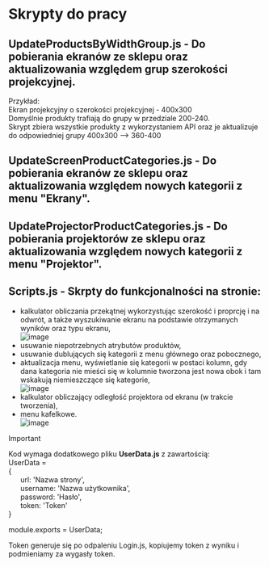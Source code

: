 # Skrypty do pracy

## UpdateProductsByWidthGroup.js - Do pobierania ekranów ze sklepu oraz aktualizowania względem grup szerokości projekcyjnej.

Przykład:<br />
Ekran projekcyjny o szerokości projekcyjnej - 400x300<br />
Domyślnie produkty trafiają do grupy w przedziale 200-240.<br />
Skrypt zbiera wszystkie produkty z wykorzystaniem API oraz je aktualizuje do odpowiedniej grupy 400x300 --> 360-400

## UpdateScreenProductCategories.js - Do pobierania ekranów ze sklepu oraz aktualizowania względem nowych kategorii z menu "Ekrany".

## UpdateProjectorProductCategories.js - Do pobierania projektorów ze sklepu oraz aktualizowania względem nowych kategorii z menu "Projektor".

## Scripts.js - Skrpty do funkcjonalności na stronie:<br />
  - kalkulator obliczania przekątnej wykorzystując szerokość i proprcję i na odwrót, a także wyszukiwanie ekranu na podstawie otrzymanych wyników oraz typu ekranu,<br />
  ![image](https://github.com/kmozdzen/Update-products/assets/91953879/bdf45124-349b-4d18-b1c8-ae3741900f26)<br />
  - usuwanie niepotrzebnych atrybutów produktów,<br />
  - usuwanie dublujących się kategorii z menu głównego oraz pobocznego,<br />
  - aktualizacja menu, wyświetlanie się kategorii w postaci kolumn, gdy dana kategoria nie mieści się w kolumnie tworzona jest nowa obok i tam wskakują niemieszczące się kategorie,<br />
    ![image](https://github.com/kmozdzen/Update-products/assets/91953879/d5c3886a-2016-4ef8-9f7f-bdaef5674405)<br />
  - kalkulator obliczający odległość projektora od ekranu (w trakcie tworzenia),<br />
  - menu kafelkowe.<br />
    ![image](https://github.com/kmozdzen/Update-products/assets/91953879/8deb36a1-a1a3-43b7-9e5f-d915ed9520c1)

>[!IMPORTANT]
>Kod wymaga dodatkowego pliku **UserData.js** z zawartością:<br />
>UserData =<br />
>{<br />
>    &nbsp; &nbsp; &nbsp; url: 'Nazwa strony',<br />
>    &nbsp; &nbsp; &nbsp; username: 'Nazwa użytkownika',<br />
>    &nbsp; &nbsp; &nbsp; password: 'Hasło',<br />
>    &nbsp; &nbsp; &nbsp; token: 'Token'<br />
>}<br />
>
>module.exports = UserData;

Token generuje się po odpaleniu Login.js, kopiujemy token z wyniku i podmieniamy za wygasły token.
